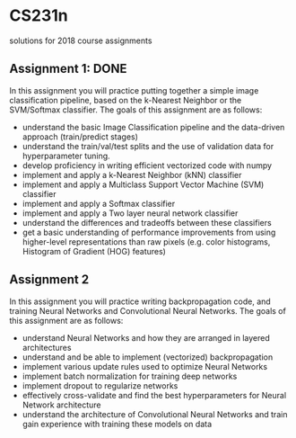 # CS231n

solutions for 2018 course assignments

## Assignment 1: DONE

In this assignment you will practice putting together a simple image classification pipeline, based on the k-Nearest Neighbor or the SVM/Softmax classifier. The goals of this assignment are as follows:

- understand the basic Image Classification pipeline and the data-driven approach (train/predict stages)
- understand the train/val/test splits and the use of validation data for hyperparameter tuning.
- develop proficiency in writing efficient vectorized code with numpy
- implement and apply a k-Nearest Neighbor (kNN) classifier
- implement and apply a Multiclass Support Vector Machine (SVM) classifier
- implement and apply a Softmax classifier
- implement and apply a Two layer neural network classifier
- understand the differences and tradeoffs between these classifiers
- get a basic understanding of performance improvements from using higher-level representations than raw pixels (e.g. color histograms, Histogram of Gradient (HOG) features)

## Assignment 2
In this assignment you will practice writing backpropagation code, and training Neural Networks and Convolutional Neural Networks. The goals of this assignment are as follows:

- understand Neural Networks and how they are arranged in layered architectures  
- understand and be able to implement (vectorized) backpropagation  
- implement various update rules used to optimize Neural Networks  
- implement batch normalization for training deep networks  
- implement dropout to regularize networks  
- effectively cross-validate and find the best hyperparameters for Neural Network architecture  
- understand the architecture of Convolutional Neural Networks and train gain experience with training these models on data  
